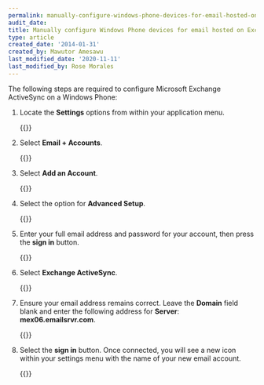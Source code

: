 ```yaml
---
permalink: manually-configure-windows-phone-devices-for-email-hosted-on-exchange-2013/
audit_date:
title: Manually configure Windows Phone devices for email hosted on Exchange 2013
type: article
created_date: '2014-01-31'
created_by: Mawutor Amesawu
last_modified_date: '2020-11-11'
last_modified_by: Rose Morales
---
```


The following steps are required to configure Microsoft Exchange
ActiveSync on a Windows Phone:

1. Locate the **Settings** options from within your application menu.

   {{<image src="0000.png" alt="" title="">}}

2. Select **Email + Accounts**.

   {{<image src="image002_2.png" alt="" title="">}}

3. Select **Add an Account**.

   {{<image src="image003_2.png" alt="" title="">}}

4. Select the option for **Advanced Setup**.

   {{<image src="image004_2.png" alt="" title="">}}

5. Enter your full email address and password for your account, then
   press the **sign in** button.

   {{<image src="image005_2.png" alt="" title="">}}

6. Select **Exchange ActiveSync**.

   {{<image src="image006_2.png" alt="" title="">}}

7. Ensure your email address remains correct. Leave the **Domain** field
   blank and enter the following address for **Server**: **mex06.emailsrvr.com**.

   {{<image src="image001_2_0.png" alt="" title="">}}

8. Select the **sign in** button. Once connected, you will see a
   new icon within your settings menu with the name of your new email
   account.

   {{<image src="image007_2.png" alt="" title="">}}
